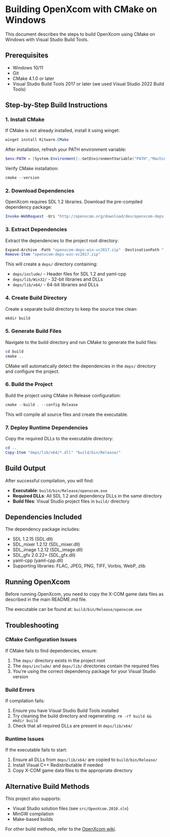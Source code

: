 # Building OpenXcom with CMake on Windows

This document describes the steps to build OpenXcom using CMake on Windows with Visual Studio Build Tools.

## Prerequisites

- Windows 10/11
- Git
- CMake 4.1.0 or later
- Visual Studio Build Tools 2017 or later (we used Visual Studio 2022 Build Tools)

## Step-by-Step Build Instructions

### 1. Install CMake

If CMake is not already installed, install it using winget:

```powershell
winget install Kitware.CMake
```

After installation, refresh your PATH environment variable:

```powershell
$env:PATH = [System.Environment]::GetEnvironmentVariable("PATH","Machine") + ";" + [System.Environment]::GetEnvironmentVariable("PATH","User")
```

Verify CMake installation:

```powershell
cmake --version
```

### 2. Download Dependencies

OpenXcom requires SDL 1.2 libraries. Download the pre-compiled dependency package:

```powershell
Invoke-WebRequest -Uri "http://openxcom.org/download/dev/openxcom-deps-win-vc2017.zip" -OutFile "openxcom-deps-win-vc2017.zip"
```

### 3. Extract Dependencies

Extract the dependencies to the project root directory:

```powershell
Expand-Archive -Path "openxcom-deps-win-vc2017.zip" -DestinationPath "." -Force
Remove-Item "openxcom-deps-win-vc2017.zip"
```

This will create a `deps/` directory containing:
- `deps/include/` - Header files for SDL 1.2 and yaml-cpp
- `deps/lib/Win32/` - 32-bit libraries and DLLs
- `deps/lib/x64/` - 64-bit libraries and DLLs

### 4. Create Build Directory

Create a separate build directory to keep the source tree clean:

```powershell
mkdir build
```

### 5. Generate Build Files

Navigate to the build directory and run CMake to generate the build files:

```powershell
cd build
cmake ..
```

CMake will automatically detect the dependencies in the `deps/` directory and configure the project.

### 6. Build the Project

Build the project using CMake in Release configuration:

```powershell
cmake --build . --config Release
```

This will compile all source files and create the executable.

### 7. Deploy Runtime Dependencies

Copy the required DLLs to the executable directory:

```powershell
cd ..
Copy-Item "deps/lib/x64/*.dll" "build/bin/Release/"
```

## Build Output

After successful compilation, you will find:

- **Executable**: `build/bin/Release/openxcom.exe`
- **Required DLLs**: All SDL 1.2 and dependency DLLs in the same directory
- **Build files**: Visual Studio project files in `build/` directory

## Dependencies Included

The dependency package includes:

- SDL 1.2.15 (SDL.dll)
- SDL_mixer 1.2.12 (SDL_mixer.dll)
- SDL_image 1.2.12 (SDL_image.dll)
- SDL_gfx 2.0.22+ (SDL_gfx.dll)
- yaml-cpp (yaml-cpp.dll)
- Supporting libraries: FLAC, JPEG, PNG, TIFF, Vorbis, WebP, zlib

## Running OpenXcom

Before running OpenXcom, you need to copy the X-COM game data files as described in the main README.md file.

The executable can be found at: `build/bin/Release/openxcom.exe`

## Troubleshooting

### CMake Configuration Issues

If CMake fails to find dependencies, ensure:
1. The `deps/` directory exists in the project root
2. The `deps/include/` and `deps/lib/` directories contain the required files
3. You're using the correct dependency package for your Visual Studio version

### Build Errors

If compilation fails:
1. Ensure you have Visual Studio Build Tools installed
2. Try cleaning the build directory and regenerating: `rm -rf build && mkdir build`
3. Check that all required DLLs are present in `deps/lib/x64/`

### Runtime Issues

If the executable fails to start:
1. Ensure all DLLs from `deps/lib/x64/` are copied to `build/bin/Release/`
2. Install Visual C++ Redistributable if needed
3. Copy X-COM game data files to the appropriate directory

## Alternative Build Methods

This project also supports:
- Visual Studio solution files (see `src/OpenXcom.2010.sln`)
- MinGW compilation
- Make-based builds

For other build methods, refer to the [OpenXcom wiki](https://ufopaedia.org/index.php/Compiling_(OpenXcom)).

